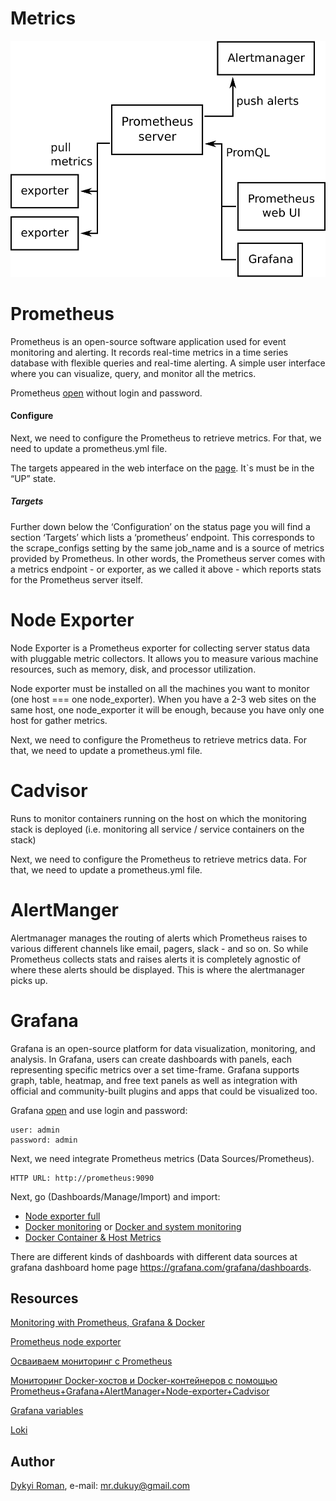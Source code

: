 Metrics
=======

![image](docs/prometheus.svg)

# Prometheus

Prometheus is an open-source software application used for event monitoring and alerting. 
It records real-time metrics in a time series database with flexible queries and real-time alerting. 
A simple user interface where you can visualize, query, and monitor all the metrics.

Prometheus [open](http://127.0.0.1:9090) without login and password.

#### Configure

Next, we need to configure the Prometheus to retrieve metrics. For that, we need to update a prometheus.yml file.

The targets appeared in the web interface on the [page](http://127.0.0.1:9090/targets). It`s must be in the “UP” state.

##### Targets
Further down below the ‘Configuration’ on the status page you will find a section ‘Targets’ which lists a ‘prometheus’ endpoint. 
This corresponds to the scrape_configs setting by the same job_name and is a source of metrics provided by Prometheus.
 In other words, the Prometheus server comes with a metrics endpoint - or exporter, as we called it above - which 
 reports stats for the Prometheus server itself.

# Node Exporter

Node Exporter is a Prometheus exporter for collecting server status data with pluggable metric collectors.
It allows you to measure various machine resources, such as memory, disk, and processor utilization.

Node exporter must be installed on all the machines you want to monitor (one host === one node_exporter). 
When you have a 2-3 web sites on the same host, one node_exporter it will be enough, because you have only one host for gather metrics.  

Next, we need to configure the Prometheus to retrieve metrics data. For that, we need to update a prometheus.yml file.

# Cadvisor
  
Runs to monitor containers running on the host on which the monitoring stack is deployed (i.e. monitoring all service / service containers on the stack)

Next, we need to configure the Prometheus to retrieve metrics data. For that, we need to update a prometheus.yml file.

# AlertManger

Alertmanager manages the routing of alerts which Prometheus raises to various different channels like email, pagers, slack - and so on. 
So while Prometheus collects stats and raises alerts it is completely agnostic of where these alerts should be displayed. 
This is where the alertmanager picks up.

# Grafana

Grafana is an open-source platform for data visualization, monitoring, and analysis. In Grafana, users can create dashboards with panels, each representing specific metrics over a set time-frame. Grafana supports graph, table, heatmap, and free text panels as well as integration with official and community-built plugins and apps that could be visualized too.

Grafana [open](http://127.0.0.1:3000) and use login and password:


```
user: admin
password: admin

```

Next, we need integrate Prometheus metrics (Data Sources/Prometheus). 

``` 
HTTP URL: http://prometheus:9090
```

Next, go (Dashboards/Manage/Import) and import:
 
* [Node exporter full](https://grafana.com/grafana/dashboards/1860) 
* [Docker monitoring](https://grafana.com/grafana/dashboards/193) or [Docker and system monitoring](https://grafana.com/grafana/dashboards/893) 
* [Docker Container & Host Metrics](https://grafana.com/grafana/dashboards/10619) 

There are different kinds of dashboards with different data sources at grafana dashboard home page https://grafana.com/grafana/dashboards. 
 
## Resources

[Monitoring with Prometheus, Grafana & Docker](https://finestructure.co/blog/2016/5/16/monitoring-with-prometheus-grafana-docker-part-1)

[Prometheus node exporter](https://www.shellhacks.com/ru/prometheus-node-exporter-install-config-ubuntu-centos/)

[Осваиваем мониторинг с Prometheus](https://laurvas.ru/prometheus-p1/#node-exporter-installation)
 
[Мониторинг Docker-хостов и Docker-контейнеров с помощью Prometheus+Grafana+AlertManager+Node-exporter+Cadvisor](https://kamaok.org.ua/?p=3332)

[Grafana variables](https://grafana.com/docs/grafana/latest/reference/templating/)    

[Loki](https://habr.com/ru/company/otus/blog/487118/)

## Author
[Dykyi Roman](https://www.linkedin.com/in/roman-dykyi-43428543/), e-mail: [mr.dukuy@gmail.com](mailto:mr.dukuy@gmail.com)
